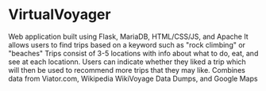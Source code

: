 # VirtualVoyager
  Web application built using Flask, MariaDB, HTML/CSS/JS, and Apache
  It allows users to find trips based on a keyword such as "rock climbing" or "beaches"
  Trips consist of 3-5 locations with info about what to do, eat, and see at each locationn.
  Users can indicate whether they liked a trip which will then be used to recommend more trips that they may like.
  Combines data from Viator.com, Wikipedia WikiVoyage Data Dumps, and Google Maps
  
